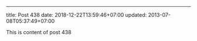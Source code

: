 ---
title: Post 438
date: 2018-12-22T13:59:46+07:00
updated: 2013-07-08T05:37:49+07:00

This is content of post 438